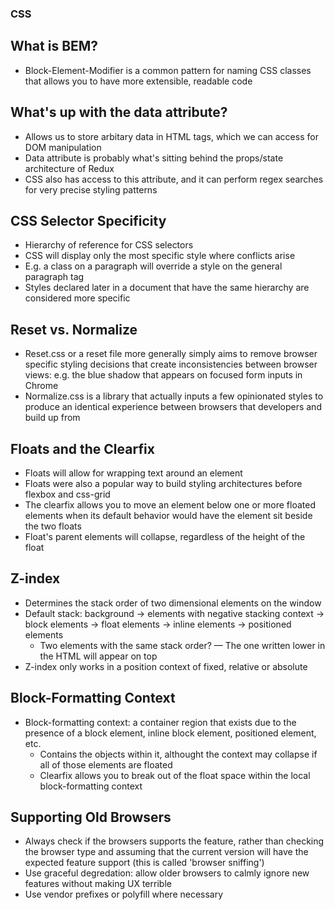 ### CSS

## What is BEM?

- Block-Element-Modifier is a common pattern for naming CSS classes that allows you to have more extensible, readable code

## What's up with the data attribute?

- Allows us to store arbitary data in HTML tags, which we can access for DOM manipulation
- Data attribute is probably what's sitting behind the props/state architecture of Redux
- CSS also has access to this attribute, and it can perform regex searches for very precise styling patterns

## CSS Selector Specificity

- Hierarchy of reference for CSS selectors
- CSS will display only the most specific style where conflicts arise
- E.g. a class on a paragraph will override a style on the general paragraph tag
- Styles declared later in a document that have the same hierarchy are considered more specific

## Reset vs. Normalize

- Reset.css or a reset file more generally simply aims to remove browser specific styling decisions that create inconsistencies between browser views: e.g. the blue shadow that appears on focused form inputs in Chrome
- Normalize.css is a library that actually inputs a few opinionated styles to produce an identical experience between browsers that developers and build up from

## Floats and the Clearfix

- Floats will allow for wrapping text around an element
- Floats were also a popular way to build styling architectures before flexbox and css-grid
- The clearfix allows you to move an element below one or more floated elements when its default behavior would have the element sit beside the two floats
- Float's parent elements will collapse, regardless of the height of the float

## Z-index

- Determines the stack order of two dimensional elements on the window
- Default stack: background -> elements with negative stacking context -> block elements -> float elements -> inline elements -> positioned elements
    - Two elements with the same stack order? — The one written lower in the HTML will appear on top
- Z-index only works in a position context of fixed, relative or absolute

## Block-Formatting Context 

- Block-formatting context: a container region that exists due to the presence of a block element, inline block element, positioned element, etc.
    - Contains the objects within it, althought the context may collapse if all of those elements are floated
    - Clearfix allows you to break out of the float space within the local block-formatting context

## Supporting Old Browsers

- Always check if the browsers supports the feature, rather than checking the browser type and assuming that the current version will have the expected feature support (this is called 'browser sniffing')
- Use graceful degredation: allow older browsers to calmly ignore new features without making UX terrible
- Use vendor prefixes or polyfill where necessary 

